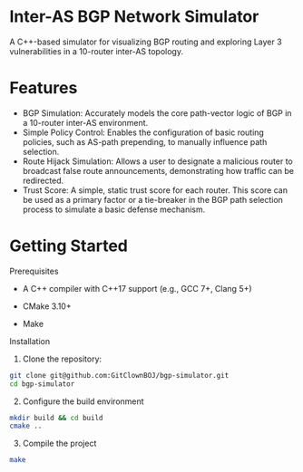 # Inter-AS BGP Network Simulator

A C++-based simulator for visualizing BGP routing and exploring Layer 3 vulnerabilities in a 10-router inter-AS topology.

# Features

* BGP Simulation: Accurately models the core path-vector logic of BGP in a 10-router inter-AS environment.
* Simple Policy Control: Enables the configuration of basic routing policies, such as AS-path prepending, to manually influence path selection.
* Route Hijack Simulation: Allows a user to designate a malicious router to broadcast false route announcements, demonstrating how traffic can be redirected.
* Trust Score: A simple, static trust score for each router. This score can be used as a primary factor or a tie-breaker in the BGP path selection process to simulate a basic defense mechanism.

# Getting Started
Prerequisites

* A C++ compiler with C++17 support (e.g., GCC 7+, Clang 5+)

* CMake 3.10+

* Make

Installation

1. Clone the repository:

```sh
git clone git@github.com:GitClownBOJ/bgp-simulator.git
cd bgp-simulator
```
2. Configure the build environment

```sh
mkdir build && cd build
cmake ..
```

3. Compile the project

```sh
make
```
